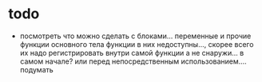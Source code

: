 # todo

- посмотреть что можно сделать с блоками... переменные и прочие функции основного тела функции в них недоступны..., скорее всего их надо регистрировать внутри самой функции а не снаружи... в самом начале? или перед непосредственным использованием.... подумать